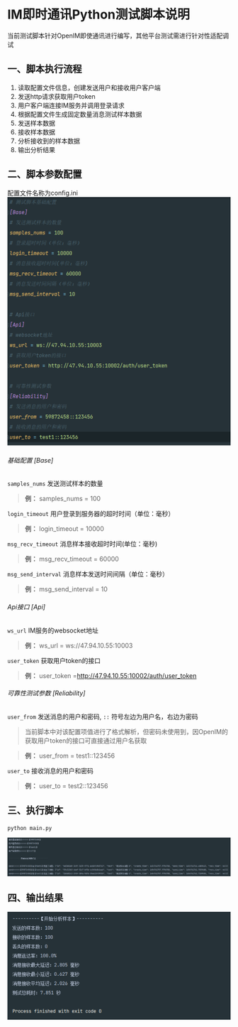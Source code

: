 # IM即时通讯Python测试脚本说明
当前测试脚本针对OpenIM即使通讯进行编写，其他平台测试需进行针对性适配调试

## 一、脚本执行流程
1. 读取配置文件信息，创建发送用户和接收用户客户端
2. 发送http请求获取用户token
3. 用户客户端连接IM服务并调用登录请求
4. 根据配置文件生成固定数量消息测试样本数据
5. 发送样本数据
6. 接收样本数据
7. 分析接收到的样本数据
8. 输出分析结果
## 二、脚本参数配置
配置文件名称为config.ini
![img.png](images/img.png)
###### 基础配置 [Base] 
`samples_nums` 发送测试样本的数量
> __例：__ samples_nums = 100

`login_timeout` 用户登录到服务器的超时时间（单位：毫秒）
> __例：__ login_timeout = 10000

`msg_recv_timeout` 消息样本接收超时时间(单位：毫秒)
> __例：__ msg_recv_timeout = 60000

`msg_send_interval` 消息样本发送时间间隔（单位：毫秒）
> __例：__ msg_send_interval = 10

###### Api接口 [Api]
`ws_url` IM服务的websocket地址
> __例：__ ws_url = ws://47.94.10.55:10003

`user_token` 获取用户token的接口
> __例：__ user_token =http://47.94.10.55:10002/auth/user_token

###### 可靠性测试参数 [Reliability] 
`user_from` 发送消息的用户和密码, `::` 符号左边为用户名，右边为密码
>当前脚本中对该配置项值进行了格式解析，但密码未使用到，因OpenIM的获取用户token的接口可直接通过用户名获取

> __例：__ user_from = test1::123456

`user_to` 接收消息的用户和密码
> __例：__ user_to = test2::123456

## 三、执行脚本
```shell
python main.py
```
![img_1.png](images/img_1.png)

## 四、输出结果
![img_2.png](images/img_2.png)
